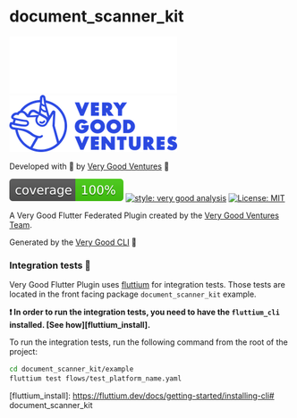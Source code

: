 # document_scanner_kit

[![Very Good Ventures][logo_white]][very_good_ventures_link_dark]
[![Very Good Ventures][logo_black]][very_good_ventures_link_light]

Developed with 💙 by [Very Good Ventures][very_good_ventures_link] 🦄

![coverage][coverage_badge]
[![style: very good analysis][very_good_analysis_badge]][very_good_analysis_link]
[![License: MIT][license_badge]][license_link]

A Very Good Flutter Federated Plugin created by the [Very Good Ventures Team][very_good_ventures_link].

Generated by the [Very Good CLI][very_good_cli_link] 🤖


### Integration tests 🧪

Very Good Flutter Plugin uses [fluttium][fluttium_link] for integration tests. Those tests are located 
in the front facing package `document_scanner_kit` example. 

**❗ In order to run the integration tests, you need to have the `fluttium_cli` installed. [See how][fluttium_install].**

To run the integration tests, run the following command from the root of the project:

```sh
cd document_scanner_kit/example
fluttium test flows/test_platform_name.yaml
```

[coverage_badge]: document_scanner_kit/coverage_badge.svg
[license_badge]: https://img.shields.io/badge/license-MIT-blue.svg
[license_link]: https://opensource.org/licenses/MIT
[logo_black]: https://raw.githubusercontent.com/VGVentures/very_good_brand/main/styles/README/vgv_logo_black.png#gh-light-mode-only
[logo_white]: https://raw.githubusercontent.com/VGVentures/very_good_brand/main/styles/README/vgv_logo_white.png#gh-dark-mode-only
[very_good_analysis_badge]: https://img.shields.io/badge/style-very_good_analysis-B22C89.svg
[very_good_analysis_link]: https://pub.dev/packages/very_good_analysis
[very_good_cli_link]: https://github.com/VeryGoodOpenSource/very_good_cli
[very_good_ventures_link]: https://verygood.ventures/?utm_source=github&utm_medium=banner&utm_campaign=core
[very_good_ventures_link_dark]: https://verygood.ventures/?utm_source=github&utm_medium=banner&utm_campaign=core#gh-dark-mode-only
[very_good_ventures_link_light]: https://verygood.ventures/?utm_source=github&utm_medium=banner&utm_campaign=core#gh-light-mode-only
[fluttium_link]: https://fluttium.dev/
[fluttium_install]: https://fluttium.dev/docs/getting-started/installing-cli# document_scanner_kit

